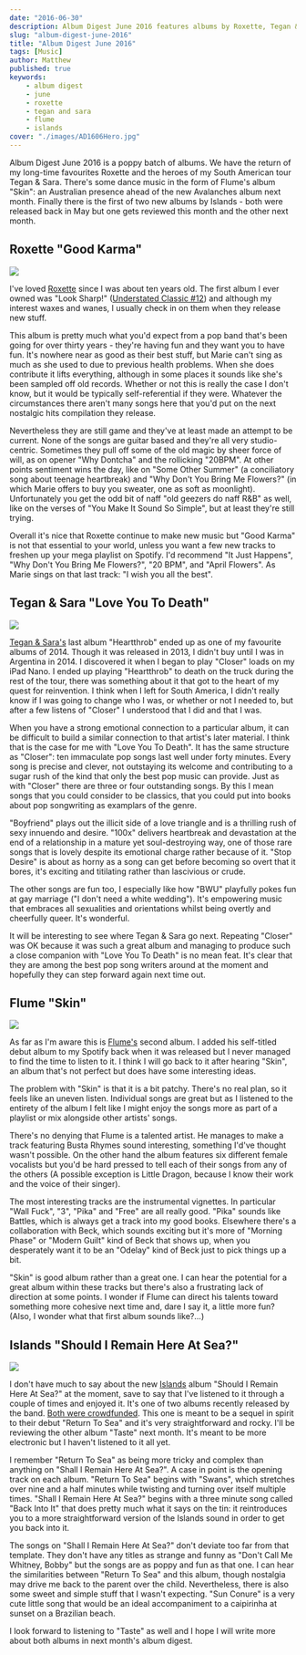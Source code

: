 ```yaml
---
date: "2016-06-30"
description: Album Digest June 2016 features albums by Roxette, Tegan & Sara, Flume, and Islands. Overall it's a pretty poppy collection of albums this month.
slug: "album-digest-june-2016" 
title: "Album Digest June 2016"
tags: [Music]
author: Matthew
published: true
keywords:
    - album digest
    - june
    - roxette
    - tegan and sara
    - flume
    - islands
cover: "./images/AD1606Hero.jpg"
---
```


Album Digest June 2016 is a poppy batch of albums. We have the return of my long-time favourites Roxette and the heroes of my South American tour Tegan & Sara. There's some dance music in the form of Flume's album "Skin": an Australian presence ahead of the new Avalanches album next month. Finally there is the first of two new albums by Islands - both were released back in May but one gets reviewed this month and the other next month.


## Roxette "Good Karma"

<div class="align-left album-cover"><img src="./images/Roxette-Good-Karma.jpg"></div>

I've loved [Roxette](http://www.roxette.se) since I was about ten years old. The first album I ever owned was "Look Sharp!" ([Understated Classic #12](/uc12/)) and although my interest waxes and wanes, I usually check in on them when they release new stuff.

This album is pretty much what you'd expect from a pop band that's been going for over thirty years - they're having fun and they want you to have fun. It's nowhere near as good as their best stuff, but Marie can't sing as much as she used to due to previous health problems. When she does contribute it lifts everything, although in some places it sounds like she's been sampled off old records. Whether or not this is really the case I don't know, but it would be typically self-referential if they were. Whatever the circumstances there aren't many songs here that you'd put on the next nostalgic hits compilation they release.

Nevertheless they are still game and they've at least made an attempt to be current. None of the songs are guitar based and they're all very studio-centric. Sometimes they pull off some of the old magic by sheer force of will, as on opener "Why Dontcha" and the rollicking "20BPM". At other points sentiment wins the day, like on "Some Other Summer" (a conciliatory song about teenage heartbreak) and "Why Don't You Bring Me Flowers?" (in which Marie offers to buy you sweater, one as soft as moonlight). Unfortunately you get the odd bit of naff "old geezers do naff R&B" as well, like on the verses of "You Make It Sound So Simple", but at least they're still trying.

Overall it's nice that Roxette continue to make new music but "Good Karma" is not that essential to your world, unless you want a few new tracks to freshen up your mega playlist on Spotify. I'd recommend "It Just Happens", "Why Don't You Bring Me Flowers?", "20 BPM", and "April Flowers". As Marie sings on that last track: "I wish you all the best".

## Tegan & Sara "Love You To Death"

<div class="align-left album-cover"><img src="./images/Tegan-And-Sara-Love-You-To-Death.jpg"></div>

[Tegan & Sara's](http://teganandsara.com) last album "Heartthrob" ended up as one of my favourite albums of 2014. Though it was released in 2013, I didn't buy until I was in Argentina in 2014. I discovered it when I began to play "Closer" loads on my iPad Nano. I ended up playing "Heartthrob" to death on the truck during the rest of the tour, there was something about it that got to the heart of my quest for reinvention. I think when I left for South America, I didn't really know if I was going to change who I was, or whether or not I needed to, but after a few listens of "Closer" I understood that I did and that I was.

When you have a strong emotional connection to a particular album, it can be difficult to build a similar connection to that artist's later material. I think that is the case for me with "Love You To Death". It has the same structure as "Closer": ten immaculate pop songs last well under forty minutes. Every song is precise and clever, not outstaying its welcome and contributing to a sugar rush of the kind that only the best pop music can provide. Just as with "Closer" there are three or four outstanding songs. By this I mean songs that you could consider to be classics, that you could put into books about pop songwriting as examplars of the genre.

"Boyfriend" plays out the illicit side of a love triangle and is a thrilling rush of sexy innuendo and desire. "100x" delivers heartbreak and devastation at the end of a relationship in a mature yet soul-destroying way, one of those rare songs that is lovely despite its emotional charge rather because of it. "Stop Desire" is about as horny as a song can get before becoming so overt that it bores, it's exciting and titilating rather than lascivious or crude.

The other songs are fun too, I especially like how "BWU" playfully pokes fun at gay marriage ("I don't need a white wedding"). It's empowering music that embraces all sexualities and orientations whilst being overtly and cheerfully queer. It's wonderful.

It will be interesting to see where Tegan & Sara go next. Repeating "Closer" was OK because it was such a great album and managing to produce such a close companion with "Love You To Death" is no mean feat. It's clear that they are among the best pop song writers around at the moment and hopefully they can step forward again next time out.

## Flume "Skin"

<div class="align-left album-cover"><img src="./images/Flume-Skin.jpg"></div>

As far as I'm aware this is [Flume's](http://www.flumemusic.com) second album. I added his self-titled debut album to my Spotify back when it was released but I never managed to find the time to listen to it. I think I will go back to it after hearing "Skin", an album that's not perfect but does have some interesting ideas.

The problem with "Skin" is that it is a bit patchy. There's no real plan, so it feels like an uneven listen. Individual songs are great but as I listened to the entirety of the album I felt like I might enjoy the songs more as part of a playlist or mix alongside other artists' songs.

There's no denying that Flume is a talented artist. He manages to make a track featuring Busta Rhymes sound interesting, something I'd've thought wasn't possible. On the other hand the album features six different female vocalists but you'd be hard pressed to tell each of their songs from any of the others (A possible exception is Little Dragon, because I know their work and the voice of their singer).

The most interesting tracks are the instrumental vignettes. In particular "Wall Fuck", "3", "Pika" and "Free" are all really good. "Pika" sounds like Battles, which is always get a track into my good books. Elsewhere there's a collaboration with Beck, which sounds exciting but it's more of "Morning Phase" or "Modern Guilt" kind of Beck that shows up, when you desperately want it to be an "Odelay" kind of Beck just to pick things up a bit.

"Skin" is good album rather than a great one. I can hear the potential for a great album within these tracks but there's also a frustrating lack of direction at some points. I wonder if Flume can direct his talents toward something more cohesive next time and, dare I say it, a little more fun? (Also, I wonder what that first album sounds like?...)

## Islands "Should I Remain Here At Sea?"

<div class="align-left album-cover"><img src="./images/Islands-Should-I-Remain-Here-At-Sea.jpg"></div>

I don't have much to say about the new [Islands](http://islandsareforever.com) album "Should I Remain Here At Sea?" at the moment, save to say that I've listened to it through a couple of times and enjoyed it. It's one of two albums recently released by the band. [Both were crowdfunded](http://www.pledgemusic.com/projects/islands). This one is meant to be a sequel in spirit to their debut "Return To Sea" and it's very straightforward and rocky. I'll be reviewing the other album "Taste" next month. It's meant to be more electronic but I haven't listened to it all yet.

I remember "Return To Sea" as being more tricky and complex than anything on "Shall I Remain Here At Sea?". A case in point is the opening track on each album. "Return To Sea" begins with "Swans", which stretches over nine and a half minutes while twisting and turning over itself multiple times. "Shall I Remain Here At Sea?" begins with a three minute song called "Back Into It" that does pretty much what it says on the tin: it reintroduces you to a more straightforward version of the Islands sound in order to get you back into it.

The songs on "Shall I Remain Here At Sea?" don't deviate too far from that template. They don't have any titles as strange and funny as "Don't Call Me Whitney, Bobby" but the songs are as poppy and fun as that one. I can hear the similarities between "Return To Sea" and this album, though nostalgia may drive me back to the parent over the child. Nevertheless, there is also some sweet and simple stuff that I wasn't expecting. "Sun Conure" is a very cute little song that would be an ideal accompaniment to a caipirinha at sunset on a Brazilian beach.

I look forward to listening to "Taste" as well and I hope I will write more about both albums in next month's album digest.